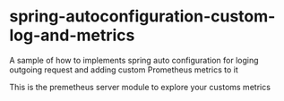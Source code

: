 # spring-autoconfiguration-custom-log-and-metrics

A sample of how to implements spring auto configuration for loging outgoing request and adding custom Prometheus metrics to it

This is the premetheus server module to explore your customs metrics 
